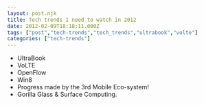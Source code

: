 ```yaml
---
layout: post.njk
title: Tech trends I need to watch in 2012
date: 2012-02-09T18:18:11.000Z
tags: ["post","tech-trends","tech_trends","ultrabook","volte"]
categories: ["tech-trends"]
---
```


- UltraBook
- VoLTE
- OpenFlow
- Win8
- Progress made by the 3rd Mobile Eco-system!
- Gorilla Glass & Surface Computing.
